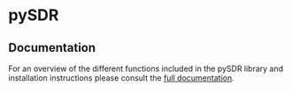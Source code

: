 pySDR
=====

Documentation
-------------
For an overview of the different functions included in the pySDR library and installation instructions please consult the [full documentation](https://martenlourens.github.io/pySDR/).
